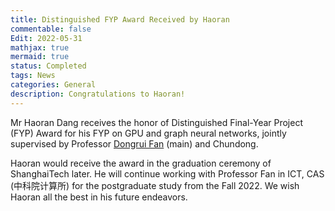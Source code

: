 ```yaml
---
title: Distinguished FYP Award Received by Haoran 
commentable: false
Edit: 2022-05-31
mathjax: true
mermaid: true
status: Completed
tags: News
categories: General 
description: Congratulations to Haoran!
---
```


<p>Mr Haoran Dang receives the honor of Distinguished Final-Year Project (FYP) Award for his FYP on GPU and graph neural networks, jointly supervised by Professor <a href="https://people.ucas.ac.cn/~fandongrui" target="_blank">Dongrui Fan</a> (main) and Chundong. </p>

<p>Haoran would receive the award in the graduation ceremony of ShanghaiTech later. He will continue working with Professor Fan in ICT, CAS (&#x4e2d;&#x79d1;&#x9662;&#x8ba1;&#x7b97;&#x6240;) for the postgraduate study from the Fall 2022. We wish Haoran all the best in his future endeavors.</p>
